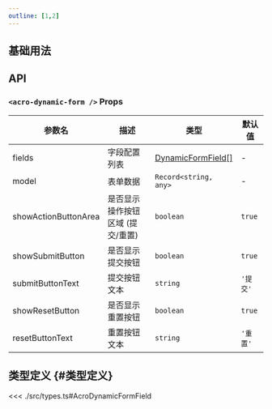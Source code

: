 ```yaml
---
outline: [1,2]
---
```


## 基础用法

## API

### `<acro-dynamic-form />` Props

| 参数名 | 描述 | 类型 | 默认值 |
| --- | --- | --- | --- |
| fields | 字段配置列表 | [DynamicFormField[]](#类型定义) | - |
| model | 表单数据 | `Record<string, any>` | - |
| showActionButtonArea | 是否显示操作按钮区域 (提交/重置) | `boolean` | `true` |
| showSubmitButton | 是否显示提交按钮 | `boolean` | `true` |
| submitButtonText | 提交按钮文本 | `string` | `'提交'` |
| showResetButton | 是否显示重置按钮 | `boolean` | `true` |
| resetButtonText | 重置按钮文本 | `string` | `'重置'` |

## 类型定义 {#类型定义}

<<< ./src/types.ts#AcroDynamicFormField
